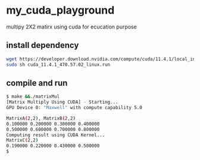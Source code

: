 # my_cuda_playground
multipy 2X2  matirx using cuda for ecucation purpose
##  install dependency
```bash
wget https://developer.download.nvidia.com/compute/cuda/11.4.1/local_installers/cuda_11.4.1_470.57.02_linux.run
sudo sh cuda_11.4.1_470.57.02_linux.run
```


## compile and run
```bash
$ make &&./matrixMul
[Matrix Multiply Using CUDA] - Starting...
GPU Device 0: "Maxwell" with compute capability 5.0

MatrixA(2,2), MatrixB(2,2)
0.100000 0.200000 0.300000 0.400000 
0.500000 0.600000 0.700000 0.800000 
Computing result using CUDA Kernel...
MatrixC(2,2)
0.190000 0.220000 0.430000 0.500000 
$
```
